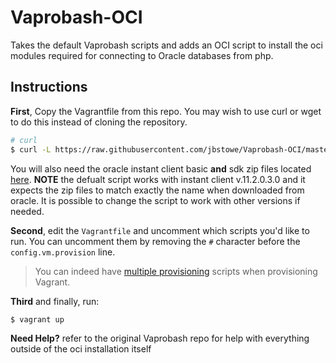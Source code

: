 # Vaprobash-OCI
Takes the default Vaprobash scripts and adds an OCI script to install the oci modules required for connecting to Oracle databases from php.

## Instructions

**First**, Copy the Vagrantfile from this repo. You may wish to use curl or wget to do this instead of cloning the repository.

```bash
# curl
$ curl -L https://raw.githubusercontent.com/jbstowe/Vaprobash-OCI/master/Vagrantfile > Vagrantfile

```

You will also need the oracle instant client basic **and** sdk zip files located [here](http://www.oracle.com/technetwork/topics/linuxx86-64soft-092277.html).
**NOTE** the defualt script works with instant client v.11.2.0.3.0 and it expects the zip files to match exactly the name when downloaded from oracle.  It is possible to change the script to work with other versions if needed.


**Second**, edit the `Vagrantfile` and uncomment which scripts you'd like to run. You can uncomment them by removing the `#` character before the `config.vm.provision` line.

> You can indeed have [multiple provisioning](http://docs.vagrantup.com/v2/provisioning/basic_usage.html) scripts when provisioning Vagrant.

**Third** and finally, run:

```bash
$ vagrant up
```

**Need Help?**
refer to the original Vaprobash repo for help with everything outside of the oci installation itself


